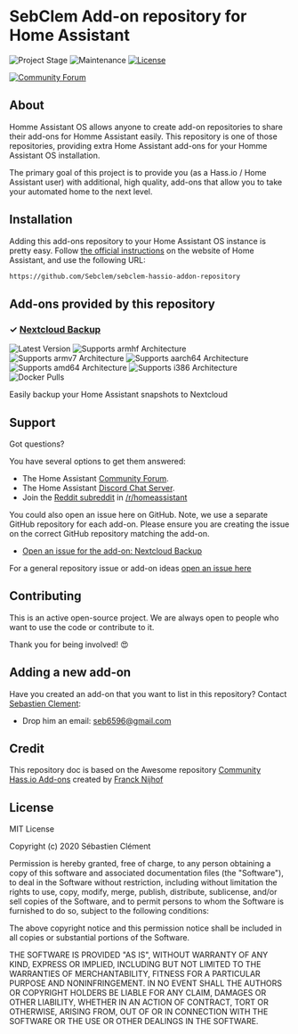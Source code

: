 # SebClem Add-on repository for Home Assistant

![Project Stage][project-stage-shield]
![Maintenance][maintenance-shield]
[![License][license-shield]](LICENSE.md)

[![Community Forum][forum-shield]][forum]

## About

Homme Assistant OS allows anyone to create add-on repositories to share their add-ons for
Homme Assistant easily. This repository is one of those repositories, providing extra
Home Assistant add-ons for your Homme Assistant OS installation.

The primary goal of this project is to provide you (as a Hass.io /
Home Assistant user) with additional, high quality, add-ons that allow you to
take your automated home to the next level.

## Installation

Adding this add-ons repository to your Home Assistant OS instance is
pretty easy. Follow [the official instructions][third-party-addons] on the
website of Home Assistant, and use the following URL:

```txt
https://github.com/Sebclem/sebclem-hassio-addon-repository
```

## Add-ons provided by this repository

### &#10003; [Nextcloud Backup][addon-nextcloud_backup]

![Latest Version][nextcloud_backup-version-shield]
![Supports armhf Architecture][nextcloud_backup-armhf-shield]
![Supports armv7 Architecture][nextcloud_backup-armv7-shield]
![Supports aarch64 Architecture][nextcloud_backup-aarch64-shield]
![Supports amd64 Architecture][nextcloud_backup-amd64-shield]
![Supports i386 Architecture][nextcloud_backup-i386-shield]
![Docker Pulls][nextcloud_backup-pulls-shield]

Easily backup your Home Assistant snapshots to Nextcloud 
 






## Support

Got questions?

You have several options to get them answered:

- The Home Assistant [Community Forum][forum].
- The Home Assistant [Discord Chat Server][discord-ha].
- Join the [Reddit subreddit][reddit] in [/r/homeassistant][reddit]

You could also open an issue here on GitHub. Note, we use a separate
GitHub repository for each add-on. Please ensure you are creating the issue
on the correct GitHub repository matching the add-on.


- [Open an issue for the add-on: Nextcloud Backup][nextcloud_backup-issue]
 



For a general repository issue or add-on ideas [open an issue here][issue]

## Contributing

This is an active open-source project. We are always open to people who want to
use the code or contribute to it.


Thank you for being involved! :heart_eyes:

## Adding a new add-on

Have you created an add-on that you want to list in this repository?
Contact [Sebastien Clement][sebclem]:

- Drop him an email: seb6596@gmail.com
<!-- - Chat with him on [Discord Chat][discord]
- Message him via the forums:  -->

## Credit

This repository doc is based on the Awesome repository [Community Hass.io Add-ons][community-addons] created by [Franck Nijhof][frenk]

## License

MIT License

Copyright (c) 2020 Sébastien Clément

Permission is hereby granted, free of charge, to any person obtaining a copy
of this software and associated documentation files (the "Software"), to deal
in the Software without restriction, including without limitation the rights
to use, copy, modify, merge, publish, distribute, sublicense, and/or sell
copies of the Software, and to permit persons to whom the Software is
furnished to do so, subject to the following conditions:

The above copyright notice and this permission notice shall be included in all
copies or substantial portions of the Software.

THE SOFTWARE IS PROVIDED "AS IS", WITHOUT WARRANTY OF ANY KIND, EXPRESS OR
IMPLIED, INCLUDING BUT NOT LIMITED TO THE WARRANTIES OF MERCHANTABILITY,
FITNESS FOR A PARTICULAR PURPOSE AND NONINFRINGEMENT. IN NO EVENT SHALL THE
AUTHORS OR COPYRIGHT HOLDERS BE LIABLE FOR ANY CLAIM, DAMAGES OR OTHER
LIABILITY, WHETHER IN AN ACTION OF CONTRACT, TORT OR OTHERWISE, ARISING FROM,
OUT OF OR IN CONNECTION WITH THE SOFTWARE OR THE USE OR OTHER DEALINGS IN THE
SOFTWARE.

[community-addons]: https://github.com/hassio-addons/repository
[frenk]: https://github.com/frenck
[discord-shield]: https://img.shields.io/discord/478094546522079232.svg
[discord]: https://discord.me/hassioaddons
[sebclem]: https://github.com/Sebclem
[issue]: https://github.com/Sebclem/sebclem-hassio-addon-repository/issues
[license-shield]: https://img.shields.io/github/license/Sebclem/sebclem-hassio-addon-repository.svg
[maintenance-shield]: https://img.shields.io/maintenance/yes/2020.svg
[project-stage-shield]: https://img.shields.io/badge/project%20stage-experimental-orange.svg
[reddit]: https://reddit.com/r/homeassistant
[forum-shield]: https://img.shields.io/badge/community-forum-brightgreen.svg
[forum]: https://community.home-assistant.io
[discord-ha]: https://discord.gg/c5DvZ4e
[third-party-addons]: https://home-assistant.io/hassio/installing_third_party_addons/



[addon-nextcloud_backup]: https://github.com/Sebclem/hassio-nextcloud-backup
[nextcloud_backup-version-shield]: https://img.shields.io/badge/version-0.11.4-blue.svg
[nextcloud_backup-armhf-shield]: https://img.shields.io/badge/armhf-yes-green.svg
[nextcloud_backup-armv7-shield]: https://img.shields.io/badge/armv7-yes-green.svg
[nextcloud_backup-aarch64-shield]: https://img.shields.io/badge/aarch64-yes-green.svg
[nextcloud_backup-amd64-shield]: https://img.shields.io/badge/amd64-yes-green.svg
[nextcloud_backup-i386-shield]: https://img.shields.io/badge/i386-yes-green.svg
[nextcloud_backup-pulls-shield]: https://img.shields.io/docker/pulls/sebclemhassaddon/amd64-hassio-nextcloud-backup.svg
[nextcloud_backup-issue]: https://github.com//issues
 




